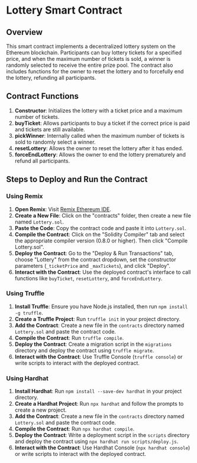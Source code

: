 # Lottery Smart Contract

## Overview

This smart contract implements a decentralized lottery system on the Ethereum blockchain. Participants can buy lottery tickets for a specified price, and when the maximum number of tickets is sold, a winner is randomly selected to receive the entire prize pool. The contract also includes functions for the owner to reset the lottery and to forcefully end the lottery, refunding all participants.

## Contract Functions

1. **Constructor**: Initializes the lottery with a ticket price and a maximum number of tickets.
2. **buyTicket**: Allows participants to buy a ticket if the correct price is paid and tickets are still available.
3. **pickWinner**: Internally called when the maximum number of tickets is sold to randomly select a winner.
4. **resetLottery**: Allows the owner to reset the lottery after it has ended.
5. **forceEndLottery**: Allows the owner to end the lottery prematurely and refund all participants.

## Steps to Deploy and Run the Contract

### Using Remix

1. **Open Remix**: Visit [Remix Ethereum IDE](https://remix.ethereum.org/).
2. **Create a New File**: Click on the "contracts" folder, then create a new file named `Lottery.sol`.
3. **Paste the Code**: Copy the contract code and paste it into `Lottery.sol`.
4. **Compile the Contract**: Click on the "Solidity Compiler" tab and select the appropriate compiler version (0.8.0 or higher). Then click "Compile Lottery.sol".
5. **Deploy the Contract**: Go to the "Deploy & Run Transactions" tab, choose "Lottery" from the contract dropdown, set the constructor parameters (`_ticketPrice` and `_maxTickets`), and click "Deploy".
6. **Interact with the Contract**: Use the deployed contract's interface to call functions like `buyTicket`, `resetLottery`, and `forceEndLottery`.

### Using Truffle

1. **Install Truffle**: Ensure you have Node.js installed, then run `npm install -g truffle`.
2. **Create a Truffle Project**: Run `truffle init` in your project directory.
3. **Add the Contract**: Create a new file in the `contracts` directory named `Lottery.sol` and paste the contract code.
4. **Compile the Contract**: Run `truffle compile`.
5. **Deploy the Contract**: Create a migration script in the `migrations` directory and deploy the contract using `truffle migrate`.
6. **Interact with the Contract**: Use Truffle Console (`truffle console`) or write scripts to interact with the deployed contract.

### Using Hardhat

1. **Install Hardhat**: Run `npm install --save-dev hardhat` in your project directory.
2. **Create a Hardhat Project**: Run `npx hardhat` and follow the prompts to create a new project.
3. **Add the Contract**: Create a new file in the `contracts` directory named `Lottery.sol` and paste the contract code.
4. **Compile the Contract**: Run `npx hardhat compile`.
5. **Deploy the Contract**: Write a deployment script in the `scripts` directory and deploy the contract using `npx hardhat run scripts/deploy.js`.
6. **Interact with the Contract**: Use Hardhat Console (`npx hardhat console`) or write scripts to interact with the deployed contract.

